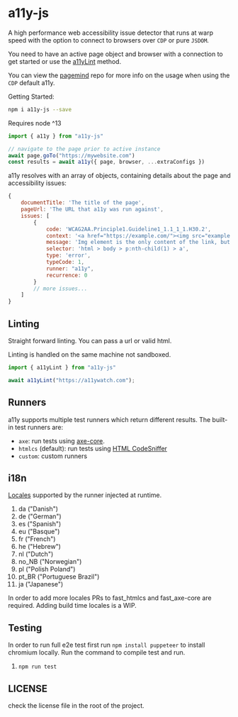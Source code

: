 # a11y-js

A high performance web accessibility issue detector that runs at warp speed with the option to connect to browsers over `CDP` or pure `JSDOM`.

You need to have an active page object and browser with a connection to get started or use the [a11yLint](./lib/lint.ts) method.

You can view the [pagemind](https://github.com/a11ywatch/pagemind) repo for more info on the usage when using the `CDP` default a11y.

Getting Started:

```sh
npm i a11y-js --save
```

Requires node ^13

```js
import { a11y } from "a11y-js"

// navigate to the page prior to active instance
await page.goTo("https://mywebsite.com")
const results = await a11y({ page, browser, ...extraConfigs })
```

a11y resolves with an array of objects, containing details about the page and accessibility issues:

```js
{
    documentTitle: 'The title of the page',
    pageUrl: 'The URL that a11y was run against',
    issues: [
        {
            code: 'WCAG2AA.Principle1.Guideline1_1.1_1_1.H30.2',
            context: '<a href="https://example.com/"><img src="example.jpg" alt=""/></a>',
            message: 'Img element is the only content of the link, but is missing alt text. The alt text should describe the purpose of the link.',
            selector: 'html > body > p:nth-child(1) > a',
            type: 'error',
            typeCode: 1,
            runner: "a11y",
            recurrence: 0
        }
        // more issues...
    ]
}
```

## Linting

Straight forward linting. You can pass a url or valid html.

Linting is handled on the same machine not sandboxed.

```js
import { a11yLint } from "a11y-js"

await a11yLint("https://a11ywatch.com");

```

## Runners

a11y supports multiple test runners which return different results. The built-in test runners are:

- `axe`: run tests using [axe-core](./lib/runners/axe.ts).
- `htmlcs` (default): run tests using [HTML CodeSniffer](./lib/runners/htmlcs.ts)
- `custom`: custom runners

## i18n

[Locales](https://developer.mozilla.org/en-US/docs/Mozilla/Add-ons/WebExtensions/API/i18n) supported by the runner injected at runtime.

1. da ("Danish")
1. de ("German")
1. es ("Spanish")
1. eu ("Basque")
1. fr ("French")
1. he ("Hebrew")
1. nl ("Dutch")
1. no_NB ("Norwegian")
1. pl ("Polish Poland")
1. pt_BR ("Portuguese Brazil")
1. ja ("Japanese")

In order to add more locales PRs to fast_htmlcs and fast_axe-core are required. Adding build time locales is a WIP.

## Testing

In order to run full e2e test first run `npm install puppeteer` to install chromium locally.
Run the command to compile test and run.

1. `npm run test`

## LICENSE

check the license file in the root of the project.
